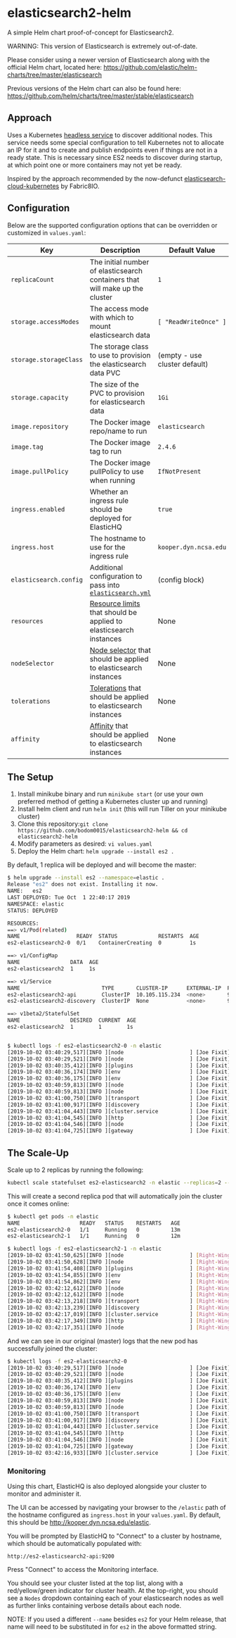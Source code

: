 # elasticsearch2-helm
A simple Helm chart proof-of-concept for Elasticsearch2.

WARNING: This version of Elasticsearch is extremely out-of-date.

Please consider using a newer version of Elasticsearch along with the official Helm chart, located here: https://github.com/elastic/helm-charts/tree/master/elasticsearch

Previous versions of the Helm chart can also be found here: https://github.com/helm/charts/tree/master/stable/elasticsearch


## Approach
Uses a Kubernetes [headless service](https://kubernetes.io/docs/concepts/services-networking/service/#headless-services) to discover additional nodes. This service needs some special configuration to tell Kubernetes not to allocate an IP for it and to create and publish endpoints even if things are not in a ready state. This is necessary since ES2 needs to discover during startup, at which point one or more containers may not yet be ready.

Inspired by the approach recommended by the now-defunct [elasticsearch-cloud-kubernetes](https://github.com/fabric8io/elasticsearch-cloud-kubernetes#kubernetes-cloud-plugin-for-elasticsearch) by Fabric8IO.


## Configuration

Below are the supported configuration options that can be overridden or customized in `values.yaml`:

| Key | Description | Default Value |
| --- | --- | --- |
| `replicaCount` | The initial number of elasticsearch containers that will make up the cluster | `1` |
| `storage.accessModes` | The access mode with which to mount elasticsearch data | `[ "ReadWriteOnce" ]` |
| `storage.storageClass` | The storage class to use to provision the elasticsearch data PVC | (empty - use cluster default) |
| `storage.capacity` | The size of the PVC to provision for elasticsearch data | `1Gi` |
| `image.repository` | The Docker image repo/name to run | `elasticsearch` |
| `image.tag` | The Docker image tag to run | `2.4.6` |
| `image.pullPolicy` | The Docker image pullPolicy to use when running | `IfNotPresent` |
| `ingress.enabled` | Whether an ingress rule should be deployed for ElasticHQ | `true` |
| `ingress.host` | The hostname to use for the ingress rule | `kooper.dyn.ncsa.edu` |
| `elasticsearch.config` | Additional configuration to pass into [`elasticsearch.yml`](https://www.elastic.co/guide/en/elasticsearch/reference/2.4/setup-configuration.html#settings) | (config block) |
| `resources` | [Resource limits](https://kubernetes.io/docs/concepts/configuration/manage-compute-resources-container/) that should be applied to elasticsearch instances | None |
| `nodeSelector` | [Node selector](https://kubernetes.io/docs/concepts/configuration/assign-pod-node/#nodeselector) that should be applied to elasticsearch instances | None |
| `tolerations` | [Tolerations](https://kubernetes.io/docs/concepts/configuration/taint-and-toleration/) that should be applied to elasticsearch instances | None |
| `affinity` | [Affinity](https://kubernetes.io/docs/concepts/configuration/assign-pod-node/#affinity-and-anti-affinity) that should be applied to elasticsearch instances | None |


## The Setup

1. Install minikube binary and run `minikube start` (or use your own preferred method of getting a Kubernetes cluster up and running)
2. Install helm client and run `helm init` (this will run Tiller on your minikube cluster)
3. Clone this repository:`git clone https://github.com/bodom0015/elasticsearch2-helm && cd elasticsearch2-helm`
4. Modify parameters as desired: `vi values.yaml`
5. Deploy the Helm chart: `helm upgrade --install es2 .`

By default, 1 replica will be deployed and will become the master:
```bash
$ helm upgrade --install es2 --namespace=elastic .
Release "es2" does not exist. Installing it now.
NAME:   es2
LAST DEPLOYED: Tue Oct  1 22:40:17 2019
NAMESPACE: elastic
STATUS: DEPLOYED

RESOURCES:
==> v1/Pod(related)
NAME                  READY  STATUS             RESTARTS  AGE
es2-elasticsearch2-0  0/1    ContainerCreating  0         1s

==> v1/ConfigMap
NAME                DATA  AGE
es2-elasticsearch2  1     1s

==> v1/Service
NAME                          TYPE       CLUSTER-IP      EXTERNAL-IP  PORT(S)   AGE
es2-elasticsearch2-api        ClusterIP  10.105.115.234  <none>       9200/TCP  1s
es2-elasticsearch2-discovery  ClusterIP  None            <none>       9300/TCP  1s

==> v1beta2/StatefulSet
NAME                DESIRED  CURRENT  AGE
es2-elasticsearch2  1        1        1s


$ kubectl logs -f es2-elasticsearch2-0 -n elastic
[2019-10-02 03:40:29,517][INFO ][node                     ] [Joe Fixit] version[2.4.6], pid[1], build[5376dca/2017-07-18T12:17:44Z]
[2019-10-02 03:40:29,521][INFO ][node                     ] [Joe Fixit] initializing ...
[2019-10-02 03:40:35,412][INFO ][plugins                  ] [Joe Fixit] modules [reindex, lang-expression, lang-groovy], plugins [], sites []
[2019-10-02 03:40:36,174][INFO ][env                      ] [Joe Fixit] using [1] data paths, mounts [[/usr/share/elasticsearch/data (/dev/sda1)]], net usable_space [14.1gb], net total_space [16.9gb], spins? [possibly], types [ext4]
[2019-10-02 03:40:36,175][INFO ][env                      ] [Joe Fixit] heap size [1007.3mb], compressed ordinary object pointers [true]
[2019-10-02 03:40:59,813][INFO ][node                     ] [Joe Fixit] initialized
[2019-10-02 03:40:59,813][INFO ][node                     ] [Joe Fixit] starting ...
[2019-10-02 03:41:00,750][INFO ][transport                ] [Joe Fixit] publish_address {172.17.0.5:9300}, bound_addresses {127.0.0.1:9300}, {172.17.0.5:9300}
[2019-10-02 03:41:00,917][INFO ][discovery                ] [Joe Fixit] es2-elasticsearch2/v5OsITW3RFGElU4yVTxSAA
[2019-10-02 03:41:04,443][INFO ][cluster.service          ] [Joe Fixit] new_master {Joe Fixit}{v5OsITW3RFGElU4yVTxSAA}{172.17.0.5}{172.17.0.5:9300}, reason: zen-disco-join(elected_as_master, [0] joins received)
[2019-10-02 03:41:04,545][INFO ][http                     ] [Joe Fixit] publish_address {172.17.0.5:9200}, bound_addresses {127.0.0.1:9200}, {172.17.0.5:9200}
[2019-10-02 03:41:04,546][INFO ][node                     ] [Joe Fixit] started
[2019-10-02 03:41:04,725][INFO ][gateway                  ] [Joe Fixit] recovered [0] indices into cluster_state
```


## The Scale-Up
Scale up to 2 replicas by running the following:
```bash
kubectl scale statefulset es2-elasticsearch2 -n elastic --replicas=2 --current-replicas=1
```

This will create a second replica pod that will automatically join the cluster once it comes online:
```bash
$ kubectl get pods -n elastic
NAME                   READY   STATUS    RESTARTS   AGE
es2-elasticsearch2-0   1/1     Running   0          13m
es2-elasticsearch2-1   1/1     Running   0          12m

$ kubectl logs -f es2-elasticsearch2-1 -n elastic
[2019-10-02 03:41:50,625][INFO ][node                     ] [Right-Winger] version[2.4.6], pid[1], build[5376dca/2017-07-18T12:17:44Z]
[2019-10-02 03:41:50,628][INFO ][node                     ] [Right-Winger] initializing ...
[2019-10-02 03:41:54,408][INFO ][plugins                  ] [Right-Winger] modules [reindex, lang-expression, lang-groovy], plugins [], sites []
[2019-10-02 03:41:54,855][INFO ][env                      ] [Right-Winger] using [1] data paths, mounts [[/usr/share/elasticsearch/data (/dev/sda1)]], net usable_space [14.1gb], net total_space [16.9gb], spins? [possibly], types [ext4]
[2019-10-02 03:41:54,862][INFO ][env                      ] [Right-Winger] heap size [1007.3mb], compressed ordinary object pointers [true]
[2019-10-02 03:42:12,612][INFO ][node                     ] [Right-Winger] initialized
[2019-10-02 03:42:12,612][INFO ][node                     ] [Right-Winger] starting ...
[2019-10-02 03:42:13,218][INFO ][transport                ] [Right-Winger] publish_address {172.17.0.6:9300}, bound_addresses {127.0.0.1:9300}, {172.17.0.6:9300}
[2019-10-02 03:42:13,239][INFO ][discovery                ] [Right-Winger] es2-elasticsearch2/RxiYhWrOTpyUG-M1GWRnkQ
[2019-10-02 03:42:17,019][INFO ][cluster.service          ] [Right-Winger] detected_master {Joe Fixit}{v5OsITW3RFGElU4yVTxSAA}{172.17.0.5}{172.17.0.5:9300}, added {{Joe Fixit}{v5OsITW3RFGElU4yVTxSAA}{172.17.0.5}{172.17.0.5:9300},}, reason: zen-disco-receive(from master [{Joe Fixit}{v5OsITW3RFGElU4yVTxSAA}{172.17.0.5}{172.17.0.5:9300}])
[2019-10-02 03:42:17,349][INFO ][http                     ] [Right-Winger] publish_address {172.17.0.6:9200}, bound_addresses {127.0.0.1:9200}, {172.17.0.6:9200}
[2019-10-02 03:42:17,351][INFO ][node                     ] [Right-Winger] started
```

And we can see in our original (master) logs that the new pod has successfully joined the cluster:
```bash
$ kubectl logs -f es2-elasticsearch2-0
[2019-10-02 03:40:29,517][INFO ][node                     ] [Joe Fixit] version[2.4.6], pid[1], build[5376dca/2017-07-18T12:17:44Z]
[2019-10-02 03:40:29,521][INFO ][node                     ] [Joe Fixit] initializing ...
[2019-10-02 03:40:35,412][INFO ][plugins                  ] [Joe Fixit] modules [reindex, lang-expression, lang-groovy], plugins [], sites []
[2019-10-02 03:40:36,174][INFO ][env                      ] [Joe Fixit] using [1] data paths, mounts [[/usr/share/elasticsearch/data (/dev/sda1)]], net usable_space [14.1gb], net total_space [16.9gb], spins? [possibly], types [ext4]
[2019-10-02 03:40:36,175][INFO ][env                      ] [Joe Fixit] heap size [1007.3mb], compressed ordinary object pointers [true]
[2019-10-02 03:40:59,813][INFO ][node                     ] [Joe Fixit] initialized
[2019-10-02 03:40:59,813][INFO ][node                     ] [Joe Fixit] starting ...
[2019-10-02 03:41:00,750][INFO ][transport                ] [Joe Fixit] publish_address {172.17.0.5:9300}, bound_addresses {127.0.0.1:9300}, {172.17.0.5:9300}
[2019-10-02 03:41:00,917][INFO ][discovery                ] [Joe Fixit] es2-elasticsearch2/v5OsITW3RFGElU4yVTxSAA
[2019-10-02 03:41:04,443][INFO ][cluster.service          ] [Joe Fixit] new_master {Joe Fixit}{v5OsITW3RFGElU4yVTxSAA}{172.17.0.5}{172.17.0.5:9300}, reason: zen-disco-join(elected_as_master, [0] joins received)
[2019-10-02 03:41:04,545][INFO ][http                     ] [Joe Fixit] publish_address {172.17.0.5:9200}, bound_addresses {127.0.0.1:9200}, {172.17.0.5:9200}
[2019-10-02 03:41:04,546][INFO ][node                     ] [Joe Fixit] started
[2019-10-02 03:41:04,725][INFO ][gateway                  ] [Joe Fixit] recovered [0] indices into cluster_state
[2019-10-02 03:42:16,933][INFO ][cluster.service          ] [Joe Fixit] added {{Right-Winger}{RxiYhWrOTpyUG-M1GWRnkQ}{172.17.0.6}{172.17.0.6:9300},}, reason: zen-disco-join(join from node[{Right-Winger}{RxiYhWrOTpyUG-M1GWRnkQ}{172.17.0.6}{172.17.0.6:9300}])
```


### Monitoring
Using this chart, ElasticHQ is also deployed alongside your cluster to monitor and administer it.

The UI can be accessed by navigating your browser to the `/elastic` path of the hostname configured as `ingress.host` in your `values.yaml`. By default, this should be http://kooper.dyn.ncsa.edu/elastic.

You will be prompted by ElasticHQ to "Connect" to a cluster by hostname, which should be automatically populated with:
```
http://es2-elasticsearch2-api:9200
```

Press "Connect" to access the Monitoring interface.

You should see your cluster listed at the top list, along with a red/yellow/green indicator for cluster health. At the top-right, you should see a `Nodes` dropdown containing each of your elasticsearch nodes as well as further links containing verbose details about each node.

NOTE: If you used a different `--name` besides `es2` for your Helm release, that name will need to be substituted in for `es2` in the above formatted string.


